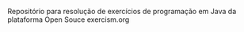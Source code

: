 Repositório para resolução de exercícios de programação em Java da plataforma Open Souce exercism.org
